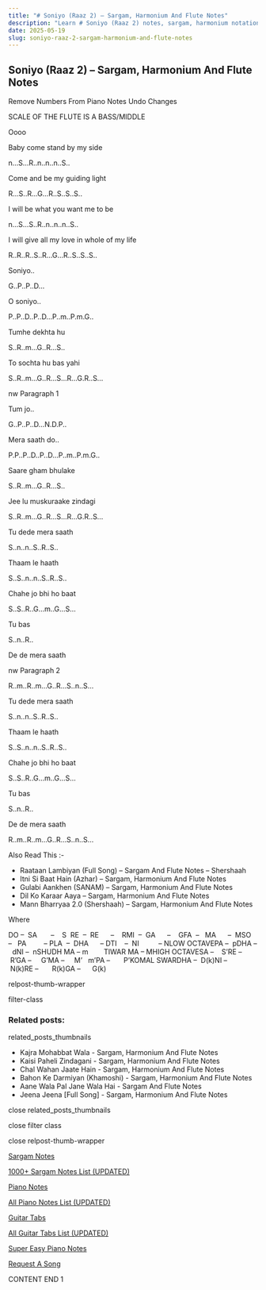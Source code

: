 ```yaml
---
title: "# Soniyo (Raaz 2) – Sargam, Harmonium And Flute Notes"
description: "Learn # Soniyo (Raaz 2) notes, sargam, harmonium notations and flute notes. Easy step-by-step tutorial for beginners."
date: 2025-05-19
slug: soniyo-raaz-2-sargam-harmonium-and-flute-notes
---
```


## Soniyo (Raaz 2) – Sargam, Harmonium And Flute Notes

Remove Numbers From Piano Notes
Undo Changes

SCALE OF THE FLUTE IS A BASS/MIDDLE

Oooo

Baby come stand by my side

n…S…R..n..n..n..S..

Come and be my guiding light

R…S..R…G…R..S..S..S..

I will be what you want me to be

n…S…S..R..n..n..n..S..

I will give all my love in whole of my life

R..R..R..S..R…G…R..S..S..S..

Soniyo..

G..P..P..D…

O soniyo..

P..P..D..P..D…P..m..P.m.G..

Tumhe dekhta hu

S..R..m…G..R…S..

To sochta hu bas yahi

S..R..m…G..R…S…R…G.R..S…

nw Paragraph 1

Tum jo..

G..P..P..D…N.D.P..

Mera saath do..

P.P..P..D..P..D…P..m..P.m.G..

Saare gham bhulake

S..R..m…G..R…S..

Jee lu muskuraake zindagi

S..R..m…G..R…S…R…G.R..S…

Tu dede mera saath

S..n..n..S..R..S..

Thaam le haath

S..S..n..n..S..R..S..

Chahe jo bhi ho baat

S..S..R..G…m..G…S…

Tu bas

S..n..R..

De de mera saath

nw Paragraph 2

R..m..R..m…G..R…S..n..S…

Tu dede mera saath

S..n..n..S..R..S..

Thaam le haath

S..S..n..n..S..R..S..

Chahe jo bhi ho baat

S..S..R..G…m..G…S…

Tu bas

S..n..R..

De de mera saath

R..m..R..m…G..R…S..n..S…

Also Read This :-

* Raataan Lambiyan (Full Song) – Sargam And Flute Notes – Shershaah
* Itni Si Baat Hain (Azhar) – Sargam, Harmonium And Flute Notes
* Gulabi Aankhen (SANAM) – Sargam, Harmonium And Flute Notes
* Dil Ko Karaar Aaya – Sargam, Harmonium And Flute Notes
* Mann Bharryaa 2.0 (Shershaah) – Sargam, Harmonium And Flute Notes

Where

DO –  SA       –    S  RE  –  RE      –    RMI  –  GA      –    GFA  –   MA      –  MSO  –   PA         – PLA  –  DHA      – DTI    –  NI          – NLOW OCTAVEPA –  pDHA –  dNI –  nSHUDH MA – m        TIWAR MA – MHIGH OCTAVESA –    S’RE –     R’GA –     G’MA –     M’   m’PA –       P’KOMAL SWARDHA –  D(k)NI –       N(k)RE –       R(k)GA –      G(k)

relpost-thumb-wrapper

filter-class

### Related posts:

related_posts_thumbnails

* Kajra Mohabbat Wala - Sargam, Harmonium And Flute Notes
* Kaisi Paheli Zindagani - Sargam, Harmonium And Flute Notes
* Chal Wahan Jaate Hain - Sargam, Harmonium And Flute Notes
* Bahon Ke Darmiyan (Khamoshi) - Sargam, Harmonium And Flute Notes
* Aane Wala Pal Jane Wala Hai - Sargam And Flute Notes
* Jeena Jeena [Full Song] - Sargam, Harmonium And Flute Notes

close related_posts_thumbnails

close filter class

close relpost-thumb-wrapper

[Sargam Notes](https://www.notationsworld.com/sargam-notes.html)

[1000+ Sargam Notes List (UPDATED)](https://www.notationsworld.com/all-songs-list-sargam-notes.html)

[Piano Notes](https://www.notationsworld.com/piano-notes.html)

[All Piano Notes List (UPDATED)](https://www.notationsworld.com/all-songs-list-piano-notes.html)

[Guitar Tabs](https://www.notationsworld.com/guitar-tabs.html)

[All Guitar Tabs List (UPDATED)](https://www.notationsworld.com/all-songs-list-guitar-tabs.html)

[Super Easy Piano Notes](https://studywall.in/)

[Request A Song](https://www.notationsworld.com/request-a-song.html)

CONTENT END 1

